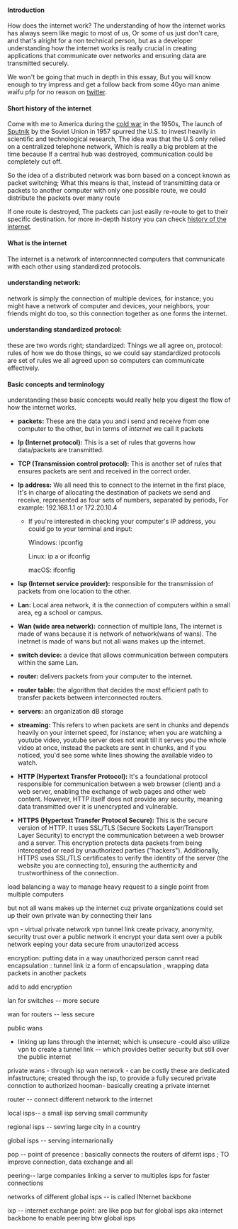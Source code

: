 #### Introduction

How does the internet work? The understanding of how the internet works has always seem like magic to most of us, Or some of us just don't care, and that's alright for a non technical person, but as a developer understanding how the internet works is really crucial in creating applications that communicate over networks and ensuring data are transmitted securely.

We won't be going that much in depth in this essay,
But you will know enough to try impress and get a follow back from some 40yo man anime waifu pfp for no reason on [twitter](https://x.com/HassanAmiriiii).

#### Short history of the internet

Come with me to America during the [cold war](https://www.historyonthenet.com/cold-war) in the 1950s, The launch of [Sputnik](https://www.havefunwithhistory.com/facts-about-sputnik/) by the Soviet Union in 1957 spurred the U.S. to invest heavily in scientific and technological research, The idea was that the U.S only relied on a centralized telephone network, Which is really a big problem at the time because If a central hub was destroyed, communication could be completely cut off.

So the idea of a distributed network was born based on a concept known as packet switching; What this means is that, instead of transmitting data or packets to another computer with only one possible route, we could distribute the packets over many route

If one route is destroyed, The packets can just easily re-route to get to their specific destination. for more in-depth history you can check [history of the internet](https://historycooperative.org/who-invented-the-internet/).

#### What is the internet

The internet is a network of interconnnected computers that communicate with each other using standardized protocols.

#### understanding network:

network is simply the connection of multiple devices, for instance; you might have a network of computer and devices, your neighbors, your friends might do too, so this connection together as one forms the internet.

#### understanding standardized protocol:

these are two words right;
standardized: Things we all agree on,
protocol: rules of how we do those things,
so we could say standardized protocols are set of rules we all agreed upon so computers can communicate effectively.

#### Basic concepts and terminology

understanding these basic concepts would really help you digest the flow of how the internet works.

- **packets:** These are the data you and i send and receive from one computer to the other, but in terms of _internet_ we call it packets

- **Ip (Internet protocol):** This is a set of rules that governs how data/packets are transmitted.

- **TCP (Transmission control protocol):** This is another set of rules that ensures packets are sent and received in the correct order.

- **Ip address:** We all need this to connect to the internet in the first place, It's in charge of allocating the destination of packets we send and receive, represented as four sets of numbers, separated by periods, For example: 192.168.1.1 or 172.20.10.4

  - If you're interested in checking your computer's IP address, you could go to your terminal and input:

    Windows: ipconfig

    Linux: ip a or ifconfig

    macOS: ifconfig

- **Isp (Internet service provider):**
  responsible for the transmission of packets from one location to the other.

- **Lan:** Local area network, it is the connection of computers within a small area, eg a school or campus.

- **Wan (wide area network):**
  connection of multiple lans,
  The internet is made of wans because it is network of network(wans of wans). The inetrnet is made of wans but not all wans makes up the internet.

- **switch device:**
  a device that allows communication between computers within the same Lan.

- **router:**
  delivers packets from your computer to the internet.

- **router table:**
  the algorithm that decides the most efficient path to transfer packets between interconnected routers.

- **servers:**
  an organization dB storage

- **streaming:**
  This refers to when packets are sent in chunks and depends heavily on your internet speed, for instance; when you are watching a youtube video, youtube server does not wait till it serves you the whole video at once, instead the packets are sent in chunks, and if you noticed, you'd see some white lines showing the available video to watch.

- **HTTP (Hypertext Transfer Protocol):** It's a foundational protocol responsible for communication between a web browser (client) and a web server, enabling the exchange of web pages and other web content. However, HTTP itself does not provide any security, meaning data transmitted over it is unencrypted and vulnerable.

- **HTTPS (Hypertext Transfer Protocol Secure):** This is the secure version of HTTP. It uses SSL/TLS (Secure Sockets Layer/Transport Layer Security) to encrypt the communication between a web browser and a server. This encryption protects data packets from being intercepted or read by unauthorized parties ("hackers"). Additionally, HTTPS uses SSL/TLS certificates to verify the identity of the server (the website you are connecting to), ensuring the authenticity and trustworthiness of the connection.

load balancing
a way to manage heavy request to a single point from multiple computers

but not all wans makes up the internet cuz private organizations could set up their own private wan by connecting their lans

vpn - virtual private network
vpn tunnel link create privacy, anonymity, security trust over a public network
it encrypt your data sent over a publk network eeping your data secure from unautorized access

encryption: putting data in a way unauthorized person cannt read
encapsulation : tunnel link iz a form of encapsulation , wrapping data packets in another packets

add to add encryption

lan for switches -- more secure

wan for routers -- less secure

public wans

- linking up lans through the internet; which is unsecure
  -could also utilize vpn to create a tunnel link -- which provides better security but still over the public internet

private wans - through isp wan network - can be costly
these are dedicated infastructure; created through the isp, to provide a fully secured private connction to authorized hooman- basically creating a private internet

router -- connect different network to the internet

local isps-- a small isp serving small community

regional isps -- sevring large city in a country

global isps -- serving internarionally

pop -- point of presence : basically connects the routers of difernt isps ; TO improve connection, data exchange and all

peering-- large companies linking a server to multiples isps for faster connections

networks of different global isps -- is called INternet backbone

ixp -- internet exchange point: are like pop but for global isps aka internet backbone to enable peering btw global isps
